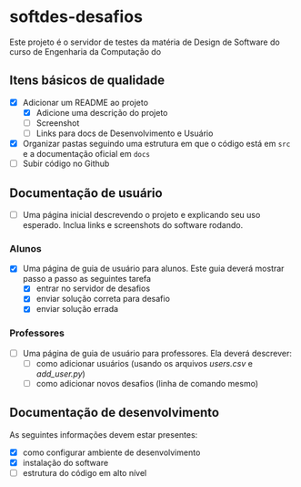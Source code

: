 # softdes-desafios

Este projeto é o servidor de testes da matéria de Design de Software do curso de Engenharia da Computação do 

## Itens básicos de qualidade

- [x] Adicionar um README ao projeto
  - [x] Adicione uma descrição do projeto
  - [ ] Screenshot
  - [ ] Links para docs de Desenvolvimento e Usuário
- [x] Organizar pastas seguindo uma estrutura em que o código está em `src` e a documentação oficial em `docs`
- [ ] Subir código no Github

## Documentação de usuário

- [ ] Uma página inicial descrevendo o projeto e explicando seu uso esperado. Inclua links e screenshots do software rodando.

### Alunos
- [x] Uma página de guia de usuário para alunos. Este guia deverá mostrar passo a passo as seguintes tarefa
  - [x] entrar no servidor de desafios
  - [x] enviar solução correta para desafio
  - [x] enviar solução errada

### Professores
- [ ] Uma página de guia de usuário para professores. Ela deverá descrever:
  - [ ] como adicionar usuários (usando os arquivos _users.csv_ e _add_user.py_)
  - [ ] como adicionar novos desafios (linha de comando mesmo)

## Documentação de desenvolvimento

As seguintes informações devem estar presentes:

- [X] como configurar ambiente de desenvolvimento
- [X] instalação do software
- [ ] estrutura do código em alto nível
